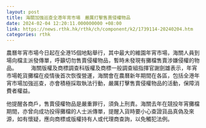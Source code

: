```yaml
---
layout: post
title: 海關加強巡查全港年宵市場　嚴厲打擊售賣侵權物品
date: 2024-02-04 12:20:11.000000000 +08:00
link: https://news.rthk.hk/rthk/ch/component/k2/1739114-20240204.htm
categories: rthk
---
```


農曆年宵市場今日起在全港15個地點舉行，其中最大的維園年宵市場，海關人員到場向檔主派發傳單，呼籲切勿售賣侵權物品，暫時未發現有攤檔售賣涉嫌侵權的物品。
　　 
海關版權及商標調查科版權及商標一般調查組指揮官謝劍雄表示，年宵市場乾貨攤檔在疫情後首次恢復營運，海關會在農曆新年期間在各區，包括全港年宵市場加強巡查，亦會積極採取執法行動，嚴厲打擊售賣侵權物品的活動，保障消費者權益。

他提醒各商戶，售賣侵權物品是嚴重罪行，須負上刑責。海關去年在競投年宵攤檔期間，亦曾向成功投得攤檔的人士派傳單，提醒入貨時要小心查證貨品真偽及來源，如有懷疑，應向商標或版權持有人或代理商查詢，以免觸犯法例。
